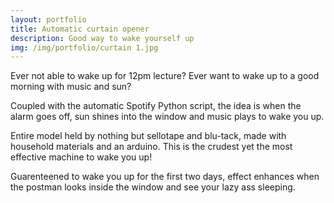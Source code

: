 ```yaml
---
layout: portfolio
title: Automatic curtain opener
description: Good way to wake yourself up
img: /img/portfolio/curtain 1.jpg
---
```



Ever not able to wake up for 12pm lecture? Ever want to wake up to a good morning with music and sun?

Coupled with the automatic Spotify Python script, the idea is when the alarm goes off, sun shines into the window and music plays to wake you up. 

Entire model held by nothing but sellotape and blu-tack, made with household materials and an arduino. This is the crudest yet the most effective machine to wake you up!

Guarenteened to wake you up for the first two days, effect enhances when the postman looks inside the window and see your lazy ass sleeping.

<div class="col-md-5">
    <img src="{{ site.baseurl }}/img/portfolio/curtain 1.jpg" alt="" title="curtain opener"/>
    <img src="{{ site.baseurl }}/img/portfolio/motor.jpg" alt="" title="curtain opener"/>
    <img src="{{ site.baseurl }}/img/portfolio/curtain 3.jpg" alt="" title="curtain opener"/>
</div>